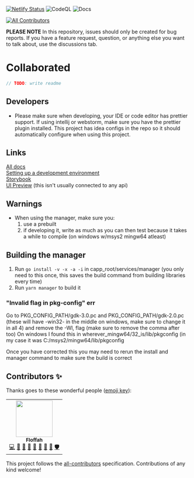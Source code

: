 [![Netlify Status](https://api.netlify.com/api/v1/badges/5b2928d4-ab11-45ed-a18e-3040feeb74ca/deploy-status)](https://app.netlify.com/sites/determined-pike-df8a24/deploys)
![CodeQL](https://github.com/Floffah/collaborated/workflows/CodeQL/badge.svg)
![Docs](https://github.com/Floffah/collaborated/workflows/Docs/badge.svg)
<!-- ALL-CONTRIBUTORS-BADGE:START - Do not remove or modify this section -->
[![All Contributors](https://img.shields.io/badge/all_contributors-1-orange.svg)](#contributors-)
<!-- ALL-CONTRIBUTORS-BADGE:END -->

**PLEASE NOTE**
In this repository, issues should only be created for bug reports. If you have a feature request, question, or anything else you want to talk about, use the discussions tab.

# Collaborated

```js
// TODO: write readme
```

## Developers
 - Please make sure when developing, your IDE or code editor has prettier support. If using intellij or webstorm, make sure you have the prettier plugin installed. This project has idea configs in the repo so it should automatically configure when using this project.

## Links
[All docs](https://capp.floffah.dev/?path=/story/developers-contents--page) <br>
[Setting up a development environment](https://capp.floffah.dev/?path=/story/developers-contributors-development-environment--page) <br>
[Storybook](https://capp.floffah.dev) <br>
[UI Preview](https://preview.capp.floffah.dev) (this isn't usually connected to any api)

## Warnings
 - When using the manager, make sure you:
	1. use a prebuilt
	2. if developing it, write as much as you can then test because it takes a while to compile (on windows w/msys2 mingw64 atleast)
	
## Building the manager
1. Run `go install -v -x -a -i` in capp_root/services/manager (you only need to this once, this saves the build command from building libraries every time)
2. Run `yarn manager` to build it

### "Invalid flag in pkg-config" err
Go to PKG_CONFIG_PATH/gdk-3.0.pc and PKG_CONFIG_PATH/gdk-2.0.pc (these will have -win32- in the middle on windows, make sure to change it in all 4) and remove the -Wl, flag (make sure to remove the comma after too)
On windows I found this in wherever_mingw64/32_is/lib/pkgconfig (in my case it was C:/msys2/mingw64/lib/pkgconfig

Once you have corrected this you may need to rerun the install and manager command to make sure the build is correct

## Contributors ✨

Thanks goes to these wonderful people ([emoji key](https://allcontributors.org/docs/en/emoji-key)):

<!-- ALL-CONTRIBUTORS-LIST:START - Do not remove or modify this section -->
<!-- prettier-ignore-start -->
<!-- markdownlint-disable -->
<table>
  <tr>
    <td align="center"><a href="https://discord.gg/bc8Y2y9"><img src="https://avatars0.githubusercontent.com/u/27270386?v=4?s=100" width="100px;" alt=""/><br /><sub><b>Floffah</b></sub></a><br /><a href="https://github.com/Floffah/collaborated/commits?author=Floffah" title="Code">💻</a> <a href="https://github.com/Floffah/collaborated/commits?author=Floffah" title="Documentation">📖</a> <a href="#design-Floffah" title="Design">🎨</a> <a href="#ideas-Floffah" title="Ideas, Planning, & Feedback">🤔</a> <a href="#projectManagement-Floffah" title="Project Management">📆</a> <a href="#question-Floffah" title="Answering Questions">💬</a> <a href="https://github.com/Floffah/collaborated/pulls?q=is%3Apr+reviewed-by%3AFloffah" title="Reviewed Pull Requests">👀</a> <a href="#research-Floffah" title="Research">🔬</a> <a href="#security-Floffah" title="Security">🛡️</a></td>
  </tr>
</table>

<!-- markdownlint-restore -->
<!-- prettier-ignore-end -->

<!-- ALL-CONTRIBUTORS-LIST:END -->

This project follows the [all-contributors](https://github.com/all-contributors/all-contributors) specification. Contributions of any kind welcome!
